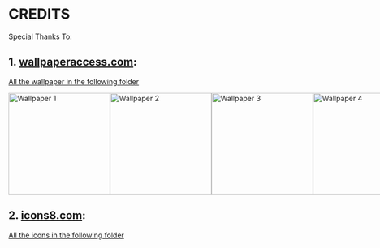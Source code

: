 # CREDITS
Special Thanks To:
## 1. [wallpaperaccess.com](https://wallpaperaccess.com):
[All the wallpaper in the following folder](https://github.com/skyasinbux/Windows-11-OS/tree/main/src/assets/images/wallpapers)

<div style="display: flex;">
<img src="https://github.com/skyasinbux/skyasinbux.github.io/Windows-11-OS/blob/main/src/assets/images/wallpapers/1.png" alt="Wallpaper 1" width="200"/>
<img src="https://github.com/skyasinbux/skyasinbux.github.io/Windows-11-OS/blob/main/src/assets/images/wallpapers/2.jpg" alt="Wallpaper 2" width="200"/>
<img src="https://github.com/skyasinbux/skyasinbux.github.io/Windows-11-OS/blob/main/src/assets/images/wallpapers/3.png" alt="Wallpaper 3" width="200"/>
<img src="https://github.com/skyasinbux/skyasinbux.github.io/Windows-11-OS/blob/main/src/assets/images/wallpapers/4.jpg" alt="Wallpaper 4" width="200"/>
<img src="https://github.com/skyasinbux/skyasinbux.github.io/Windows-11-OS/blob/main/src/assets/images/wallpapers/5.jpg" alt="Wallpaper 5" width="200"/>
<img src="https://github.com/skyasinbux/skyasinbux.github.io/Windows-11-OS/blob/main/src/assets/images/wallpapers/6.jpg" alt="Wallpaper 6" width="200"/>
</div>

## 2. [icons8.com](https://icons8.com):
[All the icons in the following folder](https://github.com/skyasinbux/skyasinbux.github.io/tree/main/src/assets/images/icons/apps)
